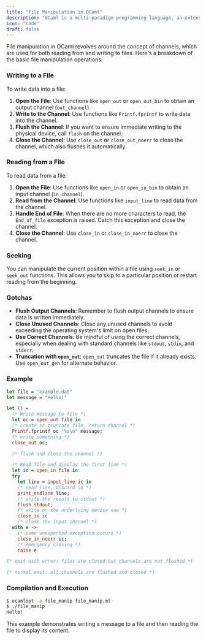 ```yaml
---
title: "File Manipulation in OCaml"
description: "OCaml is a multi-paradigm programming language, an extension of the Caml language, and a member of the ML (Meta Language) family."
icon: "code"
draft: false
---
```


File manipulation in OCaml revolves around the concept of channels, which are used for both reading from and writing to files. Here's a breakdown of the basic file manipulation operations:

### Writing to a File

To write data into a file:

1. **Open the File**: Use functions like `open_out` or `open_out_bin` to obtain an output channel (`out_channel`).
2. **Write to the Channel**: Use functions like `Printf.fprintf` to write data into the channel.
3. **Flush the Channel**: If you want to ensure immediate writing to the physical device, call `flush` on the channel.
4. **Close the Channel**: Use `close_out` or `close_out_noerr` to close the channel, which also flushes it automatically.

### Reading from a File

To read data from a file:

1. **Open the File**: Use functions like `open_in` or `open_in_bin` to obtain an input channel (`in_channel`).
2. **Read from the Channel**: Use functions like `input_line` to read data from the channel.
3. **Handle End of File**: When there are no more characters to read, the `End_of_file` exception is raised. Catch this exception and close the channel.
4. **Close the Channel**: Use `close_in` or `close_in_noerr` to close the channel.

### Seeking

You can manipulate the current position within a file using `seek_in` or `seek_out` functions. This allows you to skip to a particular position or restart reading from the beginning.

### Gotchas

- **Flush Output Channels**: Remember to flush output channels to ensure data is written immediately.
- **Close Unused Channels**: Close any unused channels to avoid exceeding the operating system's limit on open files.
- **Use Correct Channels**: Be mindful of using the correct channels, especially when dealing with standard channels like `stdout`, `stdin`, and `stderr`.
- **Truncation with `open_out`**: `open_out` truncates the file if it already exists. Use `open_out_gen` for alternate behavior.

### Example

```ocaml
let file = "example.dat"
let message = "Hello!"

let () =
  (* Write message to file *)
  let oc = open_out file in
  (* create or truncate file, return channel *)
  Printf.fprintf oc "%s\n" message;
  (* write something *)
  close_out oc;

  (* flush and close the channel *)

  (* Read file and display the first line *)
  let ic = open_in file in
  try
    let line = input_line ic in
    (* read line, discard \n *)
    print_endline line;
    (* write the result to stdout *)
    flush stdout;
    (* write on the underlying device now *)
    close_in ic
    (* close the input channel *)
  with e ->
    (* some unexpected exception occurs *)
    close_in_noerr ic;
    (* emergency closing *)
    raise e

(* exit with error: files are closed but channels are not flushed *)

(* normal exit: all channels are flushed and closed *)
```

### Compilation and Execution

```bash
$ ocamlopt -o file_manip file_manip.ml
$ ./file_manip
Hello!
```

This example demonstrates writing a message to a file and then reading the file to display its content.

